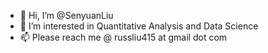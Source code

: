 - 👋 Hi, I’m @SenyuanLiu
- 👀 I’m interested in Quantitative Analysis and Data Science
- 📫 Please reach me @ russliu415 at gmail dot com

<!---
SenyuanLiu/SenyuanLiu is a ✨ special ✨ repository because its `README.md` (this file) appears on your GitHub profile.
You can click the Preview link to take a look at your changes.
--->
